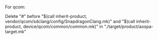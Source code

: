 For qcom:

Delete "#" before "$(call inherit-product, vendor/qcom/sdclang/config/SnapdragonClang.mk)" and "$(call inherit-product, device/qcom/common/common.mk)" in "./target/product/aospa-target.mk"
